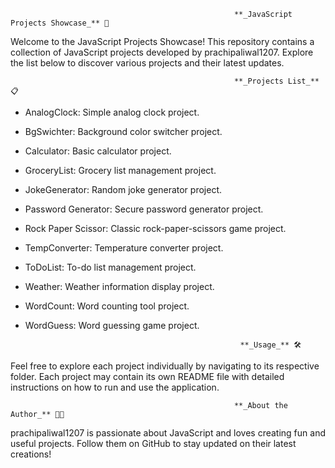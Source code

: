                                                       **_JavaScript Projects Showcase_** 🚀 
Welcome to the JavaScript Projects Showcase! This repository contains a collection of JavaScript projects developed by prachipaliwal1207. Explore the list below to discover various projects and their latest updates.

                                                      **_Projects List_** 📋
* AnalogClock: Simple analog clock project.
* BgSwichter: Background color switcher project.
* Calculator: Basic calculator project.
* GroceryList: Grocery list management project.
* JokeGenerator: Random joke generator project.
* Password Generator: Secure password generator project.
* Rock Paper Scissor: Classic rock-paper-scissors game project.
* TempConverter: Temperature converter project.
* ToDoList: To-do list management project.
* Weather: Weather information display project.
* WordCount: Word counting tool project.
* WordGuess: Word guessing game project. <br>

                                                      **_Usage_** 🛠️ 
Feel free to explore each project individually by navigating to its respective folder. Each project may contain its own README file with detailed instructions on how to run and use the application.

                                                      **_About the Author_** 👩‍💻
prachipaliwal1207 is passionate about JavaScript and loves creating fun and useful projects. Follow them on GitHub to stay updated on their latest creations!
